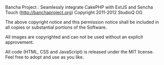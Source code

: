 


Bancha Project : Seamlessly integrate CakePHP with ExtJS and Sencha Touch (http://banchaproject.org)
Copyright 2011-2012 StudioQ OG

The above copyright notice and this permission notice shall be included in
all copies or substantial portions of the Software.


All images are copyrighted and can not be used without an explicit approvement.

All code (HTML, CSS and JavaScript) is released under the MIT license. Feel free 
to adopt and use as you like.
